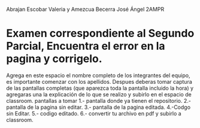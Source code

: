 Abrajan Escobar Valeria y Amezcua Becerra José Ángel  2AMPR 
# Examen correspondiente al Segundo Parcial, Encuentra el error en la pagina y corrigelo. 
Agrega en este espacio el nombre completo de los integrantes del equipo, es importante comenzar con los apellidos. 
Despues deberas tomar captura de las pantallas completas (que aparezca toda la pantalla incluido la hora) y agregaras una  la explicación de lo que se realizo  y subirlo en el espacio de classroom.
pantallas a tomar 1.- pantalla donde ya tienen el repositorio. 2.- pantalla de la pagina sin editar. 3.- pantalla de la pagina editada. 4.-Codgo sin Editar. 5.- codigo editado.
6.- convertir tu archivo en pdf y subirlo a classroom.



